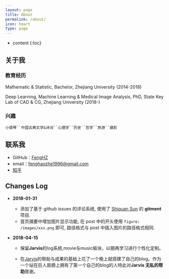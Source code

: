 ```yaml
---
layout: page
title: About
permalink: /about/
icon: heart
type: page
---
```


* content
{:toc}
## 关于我

### 教育经历

Mathematic & Statistic, Bachelor, Zhejiang University (2014-2018)

Deep Learning, Machine Learning & Medical Image Analysis, PhD, State Key Lab of CAD & CG, Zhejiang University (2018-)

### 兴趣



`小提琴``中国古典文学&诗词``心理学``历史``哲学``旅游``摄影`

## 联系我

* GitHub：[FengHZ](https://github.com/FengHZ)
* email：fenghaozhe1996@gmail.com
* [知乎](https://www.zhihu.com/people/feng-hao-zhe-66)

## Changes Log

* **2018-01-31** 
  * 添加了基于 github issues 的评论系统, 使用了 [Shiquan Sun](https://github.com/imsun/gitment) 的 **gitment** 项目.
  * 首页摘要中增加图片显示功能, 在 post 中的开头使用 `figure: /images/xxx.png` 即可, 路径格式与 post 中插入图片的路径格式相同.

* **2018-04-15**

  * 保留**Jarvis**的log系统,movie与music板块，以期再学习进行个性化定制。


  * 在[Jarvis](https://jarvis73.github.io/)的帮助与成果的基础上花了一个晚上就搭建了自己的blog。作为一个站在巨人肩膀上拥有了第一个自己的blog的人特此对**Jarvis 无私的帮助**致谢。
